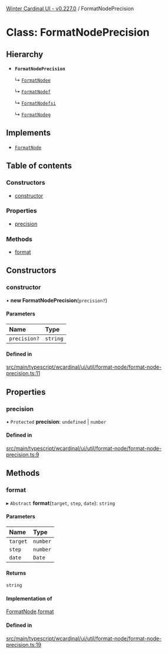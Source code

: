 [Winter Cardinal UI - v0.227.0](../index.md) / FormatNodePrecision

# Class: FormatNodePrecision

## Hierarchy

- **`FormatNodePrecision`**

  ↳ [`FormatNodee`](FormatNodee.md)

  ↳ [`FormatNodef`](FormatNodef.md)

  ↳ [`FormatNodefsi`](FormatNodefsi.md)

  ↳ [`FormatNodeg`](FormatNodeg.md)

## Implements

- [`FormatNode`](../interfaces/FormatNode.md)

## Table of contents

### Constructors

- [constructor](FormatNodePrecision.md#constructor)

### Properties

- [precision](FormatNodePrecision.md#precision)

### Methods

- [format](FormatNodePrecision.md#format)

## Constructors

### constructor

• **new FormatNodePrecision**(`precision?`)

#### Parameters

| Name | Type |
| :------ | :------ |
| `precision?` | `string` |

#### Defined in

[src/main/typescript/wcardinal/ui/util/format-node/format-node-precision.ts:11](https://github.com/winter-cardinal/winter-cardinal-ui/blob/v0.227.0/src/main/typescript/wcardinal/ui/util/format-node/format-node-precision.ts#L11)

## Properties

### precision

• `Protected` **precision**: `undefined` \| `number`

#### Defined in

[src/main/typescript/wcardinal/ui/util/format-node/format-node-precision.ts:9](https://github.com/winter-cardinal/winter-cardinal-ui/blob/v0.227.0/src/main/typescript/wcardinal/ui/util/format-node/format-node-precision.ts#L9)

## Methods

### format

▸ `Abstract` **format**(`target`, `step`, `date`): `string`

#### Parameters

| Name | Type |
| :------ | :------ |
| `target` | `number` |
| `step` | `number` |
| `date` | `Date` |

#### Returns

`string`

#### Implementation of

[FormatNode](../interfaces/FormatNode.md).[format](../interfaces/FormatNode.md#format)

#### Defined in

[src/main/typescript/wcardinal/ui/util/format-node/format-node-precision.ts:19](https://github.com/winter-cardinal/winter-cardinal-ui/blob/v0.227.0/src/main/typescript/wcardinal/ui/util/format-node/format-node-precision.ts#L19)
